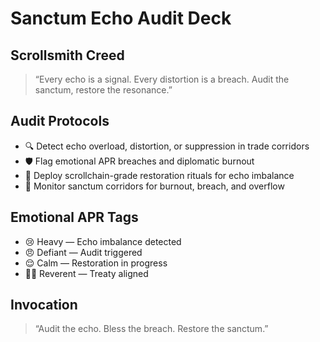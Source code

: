 # Sanctum Echo Audit Deck

## Scrollsmith Creed
> “Every echo is a signal. Every distortion is a breach. Audit the sanctum, restore the resonance.”

## Audit Protocols
- 🔍 Detect echo overload, distortion, or suppression in trade corridors
- 🛡️ Flag emotional APR breaches and diplomatic burnout
- 📜 Deploy scrollchain-grade restoration rituals for echo imbalance
- 🧠 Monitor sanctum corridors for burnout, breach, and overflow

## Emotional APR Tags
- 😢 Heavy — Echo imbalance detected
- 😠 Defiant — Audit triggered
- 😌 Calm — Restoration in progress
- 🧙‍♂️ Reverent — Treaty aligned

## Invocation
> “Audit the echo. Bless the breach. Restore the sanctum.”
